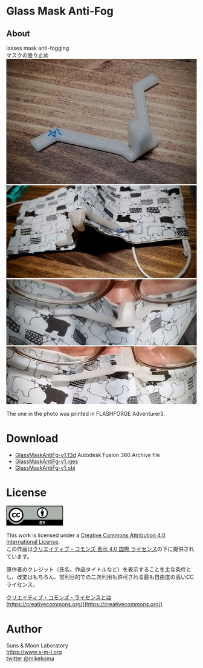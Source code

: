 # Glass Mask Anti-Fog

## About
lasses mask anti-fogging  
マスクの曇り止め  
![Photo1](1.jpg)
![Photo2](2.jpg)
![Photo3](3.jpg)
![Photo4](4.jpg)


The one in the photo was printed in FLASHFORGE Adventurer3.

# Download

- [GlassMaskAntiFg-v1.f3d](https://github.com/mikekoma/GlassMaskAntiFog/GlassMaskAntiFg-v1.f3d) Autodesk Fusion 360 Archive file
- [GlassMaskAntiFg-v1.iges](https://github.com/mikekoma/GlassMaskAntiFog/GlassMaskAntiFg-v1.iges)
- [GlassMaskAntiFg-v1.obj](https://github.com/mikekoma/GlassMaskAntiFog/GlassMaskAntiFg-v1.obj)

# License
![CC-BY](by.png)

This work is licensed under a [Creative Commons Attribution 4.0 International License](http://creativecommons.org/licenses/by/4.0/).  
この作品は[クリエイティブ・コモンズ 表示 4.0 国際 ライセンス](http://creativecommons.org/licenses/by/4.0/)の下に提供されています。  
  
原作者のクレジット（氏名、作品タイトルなど）を表示することを主な条件とし、改変はもちろん、営利目的での二次利用も許可される最も自由度の高いCCライセンス。  
  
[クリエイティブ・コモンズ・ライセンスとは](https://creativecommons.jp/licenses/)  
[https://creativecommons.org/](https://creativecommons.org/)

# Author
Suns & Moon Laboratory  
https://www.s-m-l.org  
[twitter @mikekoma](https://twitter.com/mikekoma)
